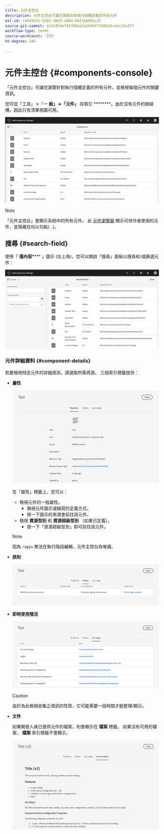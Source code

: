 ```yaml
---
title: 元件主控台
description: 元件主控台可讓您瀏覽針對執行個體定義的所有元件
exl-id: f4949331-5302-46d3-a004-b813bb95ec2f
source-git-commit: bc3c054e781789aa2a2b94f77b0616caec15e2ff
workflow-type: tm+mt
source-wordcount: '271'
ht-degree: 18%

---
```


# 元件主控台 {#components-console}

「元件主控台」可讓您瀏覽針對執行個體定義的所有元件，並檢視每個元件的關鍵資訊。

您可從「工具」->「一 **般」->「元件」** 存取它 ********。由於沒有元件的樹結構，因此只有清單視圖可用。

![元件主控台](/help/sites-cloud/authoring/assets/components-console.png)

>[!NOTE]
>
>「元件主控台」會顯示系統中的所有元件。 此 [元件瀏覽器](/help/sites-cloud/authoring/fundamentals/environment-tools.md#components-browser) 顯示可供作者使用的元件，並隱藏任何以句點( `.`)。

## 搜尋 {#search-field}

使用「 **僅內容****** 」圖示 (左上角)，您可以開啟「搜尋」面板以搜尋和/或篩選元件：

![在元件主控台中搜尋](/help/sites-cloud/authoring/assets/components-console-search.png)

### 元件詳細資料 {#component-details}

若要檢視特定元件的詳細資訊，請選取所需資源。 三個索引標籤提供：

* **屬性**

  ![元件主控台屬性](/help/sites-cloud/authoring/assets/components-console-properties.png)

  在「屬性」標籤上，您可以：

   * 檢視元件的一般屬性。
      * 檢視元件圖示或縮寫的定義方式。 <!-- View how the [icon or abbreviation has been defined](/help/sites-developing/components-basics.md#component-icon-in-touch-ui) for the component.-->
      * 按一下圖示的來源會前往該元件。
   * 檢視 **資源型別** 和 **資源超級型別** （如果已定義）。
      * 按一下「資源超級型別」即可前往該元件。

  >[!NOTE]
  >
  >因為 `/apps` 無法在執行階段編輯，元件主控台為唯讀。

* **原則**

  ![元件主控台原則](/help/sites-cloud/authoring/assets/components-console-policies.png)

* **即時使用情況**

  ![元件的即時使用情況](/help/sites-cloud/authoring/assets/components-console-live-usage.png)

  >[!CAUTION]
  >
  >由於為此檢視收集之資訊的性質，它可能需要一段時間才能整理/顯示。

* **文件**

  如果開發人員已提供元件的檔案，則會顯示在 **檔案** 標籤。 如果沒有可用的檔案， **檔案** 索引標籤不會顯示。 <!-- If the developer has provided [documentation for the component](/help/sites-developing/developing-components.md#documenting-your-component), it will appear on the **Documentation** tab. If there is no documentation available, the **Documentation** tab will not be shown.-->

  ![元件檔案](/help/sites-cloud/authoring/assets/components-console-documentation.png)
